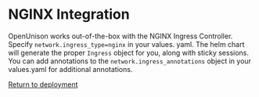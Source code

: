 # NGINX Integration

OpenUnison works out-of-the-box with the NGINX Ingress Controller.  Specify `network.ingress_type=nginx` in your values. yaml.  The
helm chart will generate the proper `Ingress` object for you, along with sticky sessions.  You can add annotations to the 
`network.ingress_annotations` object in your values.yaml for additional annotations. 

[Return to deployment](../../deployauth#pre-requisites)
